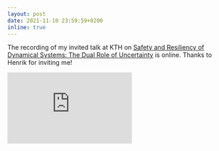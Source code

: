 ```yaml
---
layout: post
date: 2021-11-10 23:59:59+0200
inline: true
---
```


The recording of my invited talk at KTH on [Safety and Resiliency of Dynamical Systems: The Dual Role of Uncertainty](https://youtu.be/DQSQeqNI0_w) is online. Thanks to Henrik for inviting me!
<div>
    <iframe width="280" height="160" src="https://www.youtube.com/embed/DQSQeqNI0_w" title="YouTube video player" frameborder="0" allow="accelerometer; autoplay; clipboard-write; encrypted-media; gyroscope; picture-in-picture" allowfullscreen></iframe>
</div>
